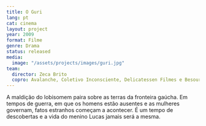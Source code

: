 ```yaml
---
title: O Guri
lang: pt
cat: cinema
layout: project
year: 2009
format: Filme
genre: Drama
status: released
media:
  image: "/assets/projects/images/guri.jpg"
team:
  director: Zeca Brito
  copro: Avalanche, Coletivo Inconsciente, Delicatessen Filmes e Besouro Filmes
---
```


A maldição do lobisomem paira sobre as terras da fronteira gaúcha. Em tempos de guerra, em que os homens estão ausentes e as mulheres governam, fatos estranhos começam a acontecer. É um tempo de descobertas e a vida do menino Lucas jamais será a mesma.
